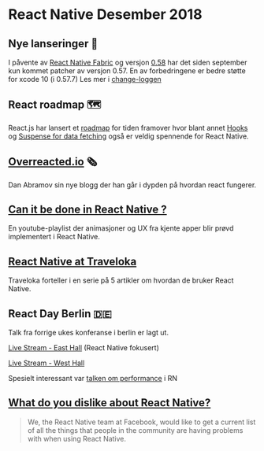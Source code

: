 
# React Native Desember 2018

## Nye lanseringer 🎉
I påvente av [React Native Fabric](https://github.com/react-native-community/discussions-and-proposals/issues/4) og versjon [0.58](https://github.com/react-native-community/react-native-releases/issues/41#issuecomment-444831567) har det siden september kun kommet patcher av versjon 0.57. En av forbedringene er bedre støtte for xcode 10 (i 0.57.7)
Les mer i [change-loggen](https://github.com/react-native-community/react-native-releases/blob/master/CHANGELOG.md)


## React roadmap 🗺
React.js har lansert et [roadmap](https://reactjs.org/blog/2018/11/27/react-16-roadmap.html) for tiden framover hvor blant annet [Hooks](https://reactjs.org/docs/hooks-intro.html) og [Suspense for data fetching](https://reactjs.org/blog/2018/11/27/react-16-roadmap.html#react-16x-mid-2019-the-one-with-suspense-for-data-fetching) også er veldig spennende for React Native.

## [Overreacted.io](https://overreacted.io/) 🗞
 Dan Abramov sin nye blogg der han går i dypden på hvordan react fungerer.

## [Can it be done in React Native ?](https://www.youtube.com/playlist?list=PLkOyNuxGl9jx02vhWRCSPwbcSRvV9wWh1) 
En youtube-playlist der animasjoner og UX fra kjente apper blir prøvd implementert i React Native.

## [React Native at Traveloka ](https://medium.com/traveloka-engineering/react-native-adoption-1-165d236dd88f)
Traveloka forteller i en serie på 5 artikler om hvordan de bruker React Native.

## React Day Berlin 🇩🇪
Talk fra forrige ukes konferanse i berlin er lagt ut.

[Live Stream - East Hall](https://www.youtube.com/watch?v=tKsaIU0YqLk) (React Native fokusert) 

[Live Stream - West Hall](https://www.youtube.com/watch?v=kPXJ5ERg9Wo) 

Spesielt interessant var [talken om performance](https://youtu.be/tKsaIU0YqLk?t=6573) i RN

## [What do you dislike about React Native?](https://github.com/react-native-community/discussions-and-proposals/issues/64)
> We, the React Native team at Facebook, would like to get a current list of all the things that people in the community are having problems with when using React Native.

